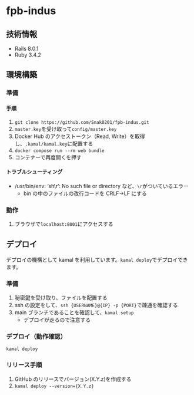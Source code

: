 # fpb-indus

## 技術情報

- Rails 8.0.1
- Ruby 3.4.2

## 環境構築

### 準備

#### 手順

1. `git clone https://github.com/Snak0201/fpb-indus.git`
1. `master.key`を受け取って`config/master.key`
1. Docker Hub のアクセストークン（Read, Write）を取得し、`.kamal/kamal.key`に配置する
1. `docker compose run --rm web bundle`
1. コンテナーで再度開くを押す

#### トラブルシューティング

- /usr/bin/env: ‘sh\r’: No such file or directory など、`\r`がついているエラー
  - bin の中のファイルの改行コードを CRLF→LF にする

### 動作

1. ブラウザで`localhost:8001`にアクセスする

## デプロイ

デプロイの機構として kamal を利用しています。`kamal deploy`でデプロイできます。

### 準備

1. 秘密鍵を受け取り、ファイルを配置する
1. ssh の設定をして、`ssh {USERNAME}@{IP} -p {PORT}`で疎通を確認する
1. main ブランチであることを確認して、`kamal setup`
   - デプロイが走るので注意する

### デプロイ（動作確認）

`kamal deploy`

### リリース手順

1. GitHub のリリースでバージョン(X.Y.z)を作成する
1. `kamal deploy --version={X.Y.z}`
